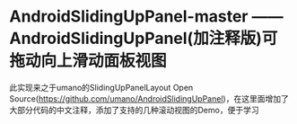 # AndroidSlidingUpPanel-master —— AndroidSlidingUpPanel(加注释版)可拖动向上滑动面板视图
此实现来之于umano的SlidingUpPanelLayout Open Source(https://github.com/umano/AndroidSlidingUpPanel)，在这里面增加了大部分代码的中文注释，添加了支持的几种滚动视图的Demo，便于学习
